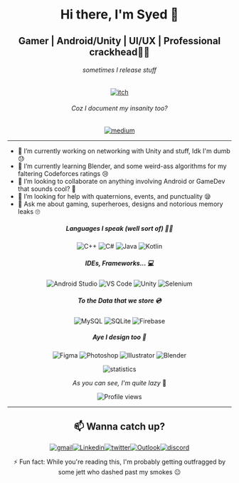 <div align="center"> 

# Hi there, I'm Syed 👋
## Gamer | Android/Unity | UI/UX | Professional crackhead🤦‍♂️

###### sometimes I release stuff
[![itch](	https://img.shields.io/badge/Itch.io-FA5C5C?style=for-the-badge&logo=itchdotio&logoColor=white)](https://roetron.itch.io/) 
###### Coz I document my insanity too? 
[![medium](https://img.shields.io/badge/Medium-12100E?style=for-the-badge&logo=medium&logoColor=white)](https://yosyedalihaider.medium.com/)
</div>

___
- 🔭 I’m currently working on networking with Unity and stuff, Idk I'm dumb 😓
- 🌱 I’m currently learning Blender, and some weird-ass algorithms for my faltering Codeforces ratings 😢
- 👯 I’m looking to collaborate on anything involving Android or GameDev that sounds cool? 🤨
- 🤔 I’m looking for help with quaternions, events, and punctuality 😪
- 💬 Ask me about gaming, superheroes, designs and notorious memory leaks 🙄

<div align="center"> 

##### Languages I speak (well sort of) 👨‍💻
![C++](https://img.shields.io/badge/C%2B%2B-00599C?style=for-the-badge&logo=c%2B%2B&logoColor=white) ![C#](https://img.shields.io/badge/C%23-239120?style=for-the-badge&logo=c-sharp&logoColor=white) ![Java](https://img.shields.io/badge/Java-ED8B00?style=for-the-badge&logo=java&logoColor=white) ![Kotlin](https://img.shields.io/badge/Kotlin-0095D5?&style=for-the-badge&logo=kotlin&logoColor=white)


##### IDEs, Frameworks... 💻
![Android Studio](https://img.shields.io/badge/Android_Studio-3DDC84?style=for-the-badge&logo=android-studio&logoColor=white)
![VS Code](https://img.shields.io/badge/Visual_Studio_Code-0078D4?style=for-the-badge&logo=visual%20studio%20code&logoColor=white)
![Unity](https://img.shields.io/badge/Unity-100000?style=for-the-badge&logo=unity&logoColor=white)
![Selenium](https://img.shields.io/badge/Selenium-43B02A?style=for-the-badge&logo=Selenium&logoColor=white)  

##### To the Data that we store 💿
![MySQL](https://img.shields.io/badge/MySQL-00000F?style=for-the-badge&logo=mysql&logoColor=white)
![SQLite](https://img.shields.io/badge/SQLite-07405E?style=for-the-badge&logo=sqlite&logoColor=white)
![Firebase](https://img.shields.io/badge/firebase-ffca28?style=for-the-badge&logo=firebase&logoColor=white)

##### Aye I design too 🎨
![Figma](https://img.shields.io/badge/Figma-F24E1E?style=for-the-badge&logo=figma&logoColor=white)
![Photoshop](https://img.shields.io/badge/Adobe%20Photoshop-31A8FF?style=for-the-badge&logo=Adobe%20Photoshop&logoColor=black)
![Illustrator](https://img.shields.io/badge/Adobe%20Illustrator-FF9A00?style=for-the-badge&logo=adobe%20illustrator&logoColor=white)
 ![Blender](https://img.shields.io/badge/blender-%23F5792A.svg?style=for-the-badge&logo=blender&logoColor=white)

![statistics](https://github-readme-streak-stats.herokuapp.com/?user=roeticvampire)

*As you can see, I'm quite lazy* 🤔

![Profile views](https://komarev.com/ghpvc/?username=roeticvampire&color=blue)


___

## 📫 Wanna catch up? 
  [![gmail](https://img.shields.io/badge/Gmail-D14836?style=for-the-badge&logo=gmail&logoColor=white)](mailto:yosyedalihaider@gmail.com)[![Linkedin](https://img.shields.io/badge/LinkedIn-0077B5?style=for-the-badge&logo=linkedin&logoColor=white)](https://www.linkedin.com/in/syed-ahaider/)[![twitter](https://img.shields.io/badge/Twitter-1DA1F2?style=for-the-badge&logo=twitter&logoColor=white)](https://twitter.com/__roet)[![Outlook](https://img.shields.io/badge/Microsoft_Outlook-0078D4?style=for-the-badge&logo=microsoft-outlook&logoColor=white)](mailto:syedahaider@outlook.com)[![discord](https://img.shields.io/badge/Discord-7289DA?style=for-the-badge&logo=discord&logoColor=white)](http://discordapp.com/users/524263161239568385/)
  

⚡ Fun fact: While you're reading this, I'm probably getting outfragged by some jett who dashed past my smokes 😐 
  
</div>

<!--
**roeticvampire/roeticvampire** is a ✨ _special_ ✨ repository because its `README.md` (this file) appears on your GitHub profile.

Here are some ideas to get you started:

- 🔭 I’m currently working on ...
- 🌱 I’m currently learning ...
- 👯 I’m looking to collaborate on ...
- 🤔 I’m looking for help with ...
- 💬 Ask me about ...
- 📫 How to reach me: ...
- 😄 Pronouns: ...
- ⚡ Fun fact: ...

![image](https://avatars.githubusercontent.com/u/56455410?s=400&u=05de10634bf1a5ed36bd5a87c25f0f361ceedf38&v=4)

---

This one's for the linguistic stats
<img src="https://github-readme-stats.vercel.app/api/top-langs/?username=roeticvampire&count_private=true&theme=tokyonight&show_icons=true&layout=compact">

-->


<!-- #### *Sometimes I try to compete... It ain't going too well though*
[![Codechef](	https://img.shields.io/badge/Codechef-%23B92B27.svg?&style=for-the-badge&logo=Codechef&logoColor=white)](https://www.codechef.com/users/roeticvampire)
[![Codeforces](https://img.shields.io/badge/Codeforces-445f9d?style=for-the-badge&logo=Codeforces&logoColor=white)](https://codeforces.com/profile/yosyed/) -->